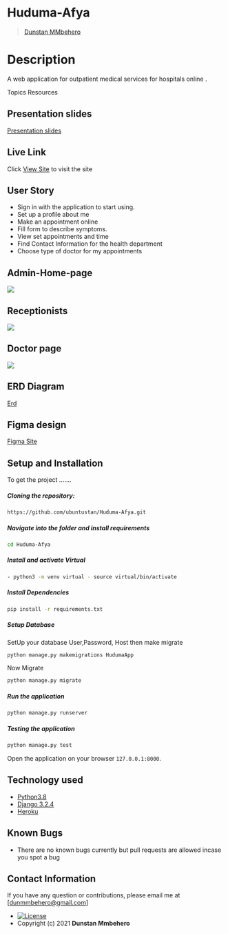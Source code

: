 # Huduma-Afya

>[Dunstan MMbehero](https://github.com/ubuntustan/Huduma-Afya.git)

  
# Description  
A web application for outpatient medical services for hospitals online .

Topics
Resources
## Presentation slides
[Presentation slides](https://docs.google.com/presentation/d/1khnG0TcjMkrqP_XgCuoQCwJCGj3wo_V5IgBv58K6oyE/edit#slide=id.g72d05592bf_2_111)

##  Live Link  
 Click [View Site](https://huduma-afya.herokuapp.com/)  to visit the site


## User Story  
  
* Sign in with the application to start using.
* Set up a profile about me 
* Make an appointment online 
* Fill form to describe symptoms.
* View set appointments and time
* Find Contact Information for the health department
* Choose type of doctor for my appointments

## Admin-Home-page
<img src="https://raw.githubusercontent.com/ubuntustan/Huduma-Afya/master/Huduma-Afya/HudumaApp/static/img/admindashboard.png">

## Receptionists
<img src="https://raw.githubusercontent.com/ubuntustan/Huduma-Afya/master/Huduma-Afya/HudumaApp/static/img/reception.png">

## Doctor page
<img src="https://raw.githubusercontent.com/ubuntustan/Huduma-Afya/master/Huduma-Afya/HudumaApp/static/img/doctor.png">

## ERD Diagram
[Erd](https://lucid.app/lucidchart/111c56d8-7535-4c8e-a6c7-ca7d229f1264/edit?page=0_0#)
## Figma design
[Figma Site](https://www.figma.com/file/PCnDcSqAJwl3BfjCpa06T5/Untitled?node-id=0%3A1)

## Setup and Installation  
To get the project .......  
  
##### Cloning the repository:  
 ```bash 
https://github.com/ubuntustan/Huduma-Afya.git
```
##### Navigate into the folder and install requirements  
 ```bash 
cd Huduma-Afya
```
##### Install and activate Virtual  
 ```bash 
- python3 -m venv virtual - source virtual/bin/activate  
```  
##### Install Dependencies  
 ```bash 
 pip install -r requirements.txt 
```  
 ##### Setup Database  
  SetUp your database User,Password, Host then make migrate  
 ```bash 
python manage.py makemigrations HudumaApp
 ``` 
 Now Migrate  
 ```bash 
 python manage.py migrate 
```
##### Run the application  
 ```bash 
 python manage.py runserver 
``` 
##### Testing the application  
 ```bash 
 python manage.py test 
```
Open the application on your browser `127.0.0.1:8000`.  

## Technology used  
  
* [Python3.8](https://www.python.org/)  
* [Django 3.2.4](https://docs.djangoproject.com/en/3.2/)  
* [Heroku](https://heroku.com)  
  
    
## Known Bugs  
* There are no known bugs currently but pull requests are allowed incase you spot a bug  

## Contact Information   
If you have any question or contributions, please email me at [dunmmbehero@gmail.com]  

* [![License](https://img.shields.io/packagist/l/loopline-systems/closeio-api-wrapper.svg)](https://github.com/ubuntustan/stan-awwards/blob/master/LICENSE)  
* Copyright (c) 2021 **Dunstan Mmbehero**
  
  
 
